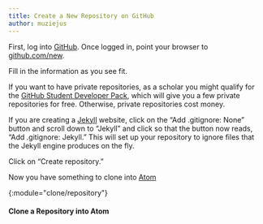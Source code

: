 ```yaml
---
title: Create a New Repository on GitHub
author: muziejus
---
```


First, log into [GitHub](/whatis/github). Once logged in, point your browser
to [github.com/new](https://github.com/new).

Fill in the information as you see fit.

If you want to have private repositories, as a scholar you might qualify for
the [GitHub Student Developer Pack](https://education.github.com/pack), which
will give you a few private repositories for free. Otherwise, private
repositories cost money.

If you are creating a [Jekyll](/whatis/jekyll) website, click on the “Add
.gitignore: None” button and scroll down to “Jekyll” and click so that the
button now reads, “Add .gitignore: Jekyll.” This will set up your repository
to ignore files that the Jekyll engine produces on the fly.

Click on “Create repository.”

Now you have something to clone into [Atom](/whatis/atom)

{:module="clone/repository"}
#### Clone a Repository into Atom

